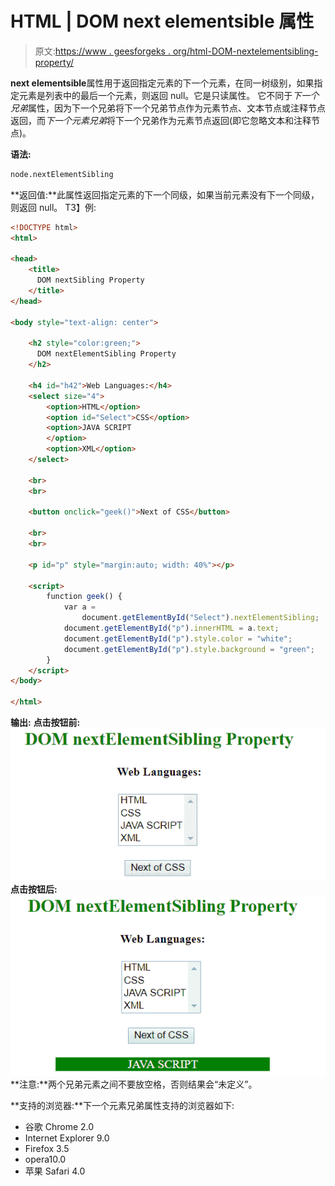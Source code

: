 # HTML | DOM next elementsible 属性

> 原文:[https://www . geesforgeks . org/html-DOM-nextelementsibling-property/](https://www.geeksforgeeks.org/html-dom-nextelementsibling-property/)

**next elementsible**属性用于返回指定元素的下一个元素，在同一树级别，如果指定元素是列表中的最后一个元素，则返回 null。它是只读属性。
它不同于*下一个兄弟*属性，因为下一个兄弟将下一个兄弟节点作为元素节点、文本节点或注释节点返回，而*下一个元素兄弟*将下一个兄弟作为元素节点返回(即它忽略文本和注释节点)。

**语法:**

```html
node.nextElementSibling

```

**返回值:**此属性返回指定元素的下一个同级，如果当前元素没有下一个同级，则返回 null。
T3】例:

```html
<!DOCTYPE html>
<html>

<head>
    <title>
      DOM nextSibling Property
    </title>
</head>

<body style="text-align: center">

    <h2 style="color:green;">
      DOM nextElementSibling Property
    </h2>

    <h4 id="h42">Web Languages:</h4>
    <select size="4">
        <option>HTML</option>
        <option id="Select">CSS</option>
        <option>JAVA SCRIPT
        </option>
        <option>XML</option>
    </select>

    <br>
    <br>

    <button onclick="geek()">Next of CSS</button>

    <br>
    <br>

    <p id="p" style="margin:auto; width: 40%"></p>

    <script>
        function geek() {
            var a = 
                document.getElementById("Select").nextElementSibling;
            document.getElementById("p").innerHTML = a.text;
            document.getElementById("p").style.color = "white";
            document.getElementById("p").style.background = "green";
        }
    </script>
</body>

</html>
```

**输出:**
**点击按钮前:**
![nextElementSibling](img/4235312fa2f3633016f7028dd0570f82.png)
**点击按钮后:**
![nextElementSibling](img/a36dd21a62f584bea8d5c4c85719df09.png)
**注意:**两个兄弟元素之间不要放空格，否则结果会“未定义”。

**支持的浏览器:**下一个元素兄弟属性支持的浏览器如下:

*   谷歌 Chrome 2.0
*   Internet Explorer 9.0
*   Firefox 3.5
*   opera10.0
*   苹果 Safari 4.0